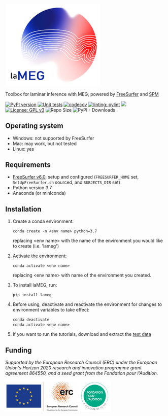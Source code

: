 <img src="https://github.com/danclab/laMEG/blob/main/lameg/assets/logo.png?raw=true" alt="laMEG" title="Title" width="300"/>

Toolbox for laminar inference with MEG, powered by [FreeSurfer](https://surfer.nmr.mgh.harvard.edu/fswiki) and [SPM](https://github.com/spm/)

[![PyPI version](https://badge.fury.io/py/lameg.svg)](https://badge.fury.io/py/lameg?dummy=unused)
[![Unit tests](https://github.com/danclab/laMEG/actions/workflows/python-package-conda.yml/badge.svg)](https://github.com/danclab/laMEG/actions/workflows/python-package-conda.yml)
[![codecov](https://codecov.io/gh/danclab/laMEG/branch/main/graph/badge.svg)](https://codecov.io/gh/danclab/laMEG)
[![linting: pylint](https://img.shields.io/badge/linting-pylint-yellowgreen)](https://github.com/pylint-dev/pylint)
[![](https://img.shields.io/badge/Python-3.7-blue.svg)](https://www.python.org/downloads/)
[![License: GPL v3](https://img.shields.io/badge/License-GPLv3-blue.svg)](https://www.gnu.org/licenses/gpl-3.0)
![Repo Size](https://img.shields.io/github/repo-size/danclab/laMEG)
![PyPI - Downloads](https://img.shields.io/pypi/dm/lameg)

## Operating system
* Windows: not supported by FreeSurfer
* Mac: may work, but not tested
* Linux: yes
  
## Requirements
* [FreeSurfer v6.0](https://surfer.nmr.mgh.harvard.edu/fswiki/rel6downloads), setup and configured (`FREESURFER_HOME` set, `SetUpFreeSurfer.sh` sourced, and `SUBJECTS_DIR` set)
* Python version 3.7
* Anaconda (or miniconda)

## Installation
1. Create a conda environment:

       conda create -n <env name> python=3.7

   replacing &lt;env name&gt; with the name of the environment you would like to create (i.e. 'lameg')

2. Activate the environment:

       conda activate <env name>

   replacing &lt;env name&gt; with name of the environment you created. 

3. To install laMEG, run:

       pip install lameg

4. Before using, deactivate and reactivate the environment for changes to environment variables to take effect:

       conda deactivate
       conda activate <env name>

5. If you want to run the tutorials, download and extract the [test data](https://osf.io/mgz9q/download)

## Funding
*Supported by the European Research Council (ERC) under the European Union's Horizon 2020 research and innovation programme grant agreement 864550, and a seed grant from the Fondation pour l'Audition.*

<div style="display: flex; align-items: left;">
    <img src="https://github.com/danclab/laMEG/blob/main/lameg/assets/erc_logo.jpg?raw=true" alt="ERC" title="Title" height="100"/>
    <img src="https://github.com/danclab/laMEG/blob/main/lameg/assets/fpa_logo.png?raw=true" alt="FPA" title="Title" height="100"/>
</div>
